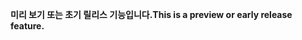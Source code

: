 <span data-ttu-id="1e194-101">**미리 보기 또는 초기 릴리스 기능입니다.**</span><span class="sxs-lookup"><span data-stu-id="1e194-101">**This is a preview or early release feature.**</span></span>
